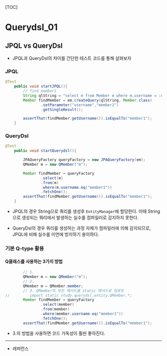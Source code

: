 [TOC]

# Querydsl_01

## JPQL vs QueryDsl

- JPQL과 QueryDsl의 차이를 간단한 테스트 코드를 통해 살펴보자

### JPQL

```java
@Test
    public void startJPQL(){
        // find member1
        String qlString = "select m from Member m where m.username = :username";
        Member findMember = em.createQuery(qlString, Member.class)
                .setParameter("username","member1")
                .getSingleResult();

        assertThat(findMember.getUsername()).isEqualTo("member1");
    }
```

### QueryDsl

```java
@Test
    public void startQuerydsl(){

        JPAQueryFactory queryFactory = new JPAQueryFactory(em);
        QMember m = new QMember("m");

        Member findMember = queryFactory
                .select(m)
                .from(m)
                .where(m.username.eq("member1"))
                .fetchOne();
        assertThat(findMember.getUsername()).isEqualTo("member1");
    }
```

- JPQL의 경우 String으로 쿼리를 생성후 `EntityManager`에 할당한다. 이때 String으로 생성되는 쿼리에서 발생하는 실수를 컴파일러로 감지하지 못한다.

- QueryDsl의 경우 쿼리를 생성하는 과정 자체가 컴파일러에 의해 감지되므로, JPQL에 비해 실수를 미연에 방지하기 용이하다.

### 기본 Q-type 활용

#### Q클래스를 사용하는 3가지 방법

```java
        // 1. 
        QMember m = new QMember("m");
        // 2.
        QMember m = QMember.member;
        // 3. QMember의 모든 메서드를 static 메서드로 임포트
//         import static study.querydsl.entity.QMember.*;
        Member findMember = queryFactory
                .select(member)
                .from(member)
                .where(member.username.eq("member1"))
                .fetchOne();
        assertThat(findMember.getUsername()).isEqualTo("member1");
```

- 3.의 방법을 사용하면 코드 가독성이 훨씬 좋아진다.

---

- 레퍼런스

> 
